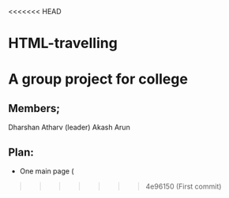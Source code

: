 <<<<<<< HEAD
# HTML-travelling
A group project for college
=======
## Members;
Dharshan
Atharv (leader)
Akash
Arun

## Plan:
- One main page (

>>>>>>> 4e96150 (First commit)
